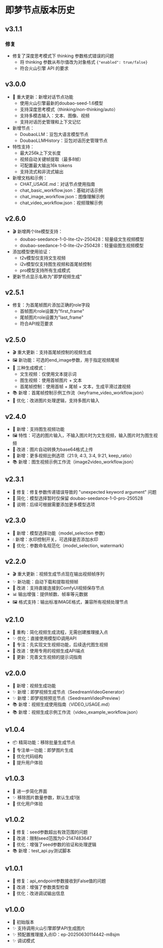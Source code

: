# 即梦节点版本历史

## v3.1.1
### 修复
- 修复了深度思考模式下 thinking 参数格式错误的问题
  - 将 thinking 参数从布尔值改为对象格式 `{"enabled": true/false}`
  - 符合火山引擎 API 的要求

## v3.0.0 
- 🎯 重大更新：新增对话节点功能
  - 使用火山引擎最新的doubao-seed-1.6模型
  - 支持深度思考模式（thinking/non-thinking/auto）
  - 支持多模态输入：文本、图像、视频
  - 支持对话历史管理和上下文记忆
- 新增节点：
  - DoubaoLLM：豆包大语言模型节点
  - DoubaoLLMHistory：豆包对话历史管理节点
- 特性支持：
  - 最大256k上下文长度
  - 视频自动关键帧提取（最多8帧）
  - 可配置最大输出16k tokens
  - 支持流式和非流式输出
- 新增文档和示例：
  - CHAT_USAGE.md：对话节点使用指南
  - chat_basic_workflow.json：基础对话示例
  - chat_image_workflow.json：图像理解示例
  - chat_video_workflow.json：视频理解示例

## v2.6.0
- 🎬 新增两个lite模型支持：
  - doubao-seedance-1-0-lite-t2v-250428：轻量级文生视频模型
  - doubao-seedance-1-0-lite-i2v-250428：轻量级图生视频模型
- 添加模型使用验证：
  - t2v模型仅支持文生视频
  - i2v模型仅支持图生视频和首尾帧控制
  - pro模型支持所有生成模式
- 更新节点显示名称为"即梦视频生成"

## v2.5.1 
- 修复：为首尾帧图片添加正确的role字段
  - 首帧图片role设置为"first_frame"
  - 尾帧图片role设置为"last_frame"
  - 符合API规范要求

## v2.5.0 
- 🎬 重大更新：支持首尾帧控制的视频生成
- 🖼️ 新功能：可选的end_image参数，用于指定视频尾帧
- 🎯 三种生成模式：
  - 文生视频：仅使用文本提示词
  - 图生视频：使用首帧图片 + 文本
  - 首尾帧控制：使用首帧 + 尾帧 + 文本，生成平滑过渡视频
- 📚 新增：首尾帧控制示例工作流（keyframe_video_workflow.json）
- 🔧 优化：改进图片处理逻辑，支持多图片输入

## v2.4.0
- 🎉 新增：支持图生视频功能
- 🖼️ 特性：可选的图片输入，不输入图片时为文生视频，输入图片时为图生视频
- 🔧 改进：图片自动转换为base64格式上传
- 📐 新增：更多视频比例选项（21:9, 4:3, 3:4, 9:21, keep_ratio）
- 📚 新增：图生视频示例工作流（image2video_workflow.json）

## v2.3.1
- 🐛 修复：修复参数传递错误导致的 "unexpected keyword argument" 问题
- 🔧 简化：模型选择暂时仅保留 doubao-seedance-1-0-pro-250528
- 📝 说明：后续可根据需要添加更多模型选项

## v2.3.0
- 🎯 新增：模型选择功能（model_selection 参数）
- 💧 新增：水印控制开关，可选择是否添加水印
- 🔧 优化：参数命名规范化（model_selection, watermark）

## v2.2.0
- 🎬 重大更新：视频生成节点现在输出视频帧序列
- ✨ 新功能：自动下载和提取视频帧
- 🔧 改进：支持直接连接到ComfyUI视频保存节点
- 📊 输出增强：提供帧数、帧率等元数据
- 🖼️ 格式支持：输出标准IMAGE格式，兼容所有视频处理节点

## v2.1.0
- 🔧 重构：简化视频生成流程，无需创建推理接入点
- ✨ 优化：直接使用模型ID调用API
- 🎯 专注：先实现文生视频功能，后续迭代图生视频
- 🚀 改进：使用专用的视频生成API端点
- 📝 更新：完善文生视频的提示词指南

## v2.0.0
- 🎉 新增：视频生成功能
- ✨ 新增：即梦视频生成节点（SeedreamVideoGenerator）
- ✨ 新增：即梦视频预览节点（SeedreamVideoPreview）
- 📚 新增：视频生成使用指南（VIDEO_USAGE.md）
- 📚 新增：视频生成示例工作流（video_example_workflow.json）

## v1.0.4
- 📦 精简功能：移除批量生成节点
- 🎯 专注单一功能：即梦图片生成
- 🔧 优化代码结构
- 🚀 提升用户体验

## v1.0.3
- 🎨 进一步简化界面
- ✨ 移除图片数量参数，默认生成1张
- 🚀 优化用户体验

## v1.0.2
- 🐛 修复：seed参数超出有效范围的问题
- 📝 改进：限制seed范围为0-2147483647
- 🔧 优化：增强了seed参数的验证和处理逻辑
- 📚 新增：test_api.py测试脚本

## v1.0.1
- 🐛 修复：api_endpoint参数接收到False值的问题
- 📝 改进：增强了参数类型检查
- 🔧 优化：改进调试输出信息

## v1.0.0
- 🎉 初始版本
- ✨ 支持调用火山引擎即梦API生成图片
- ✨ 预配置推理接入点ID：ep-20250630114442-m8sjm
- ✨ 调试模式 